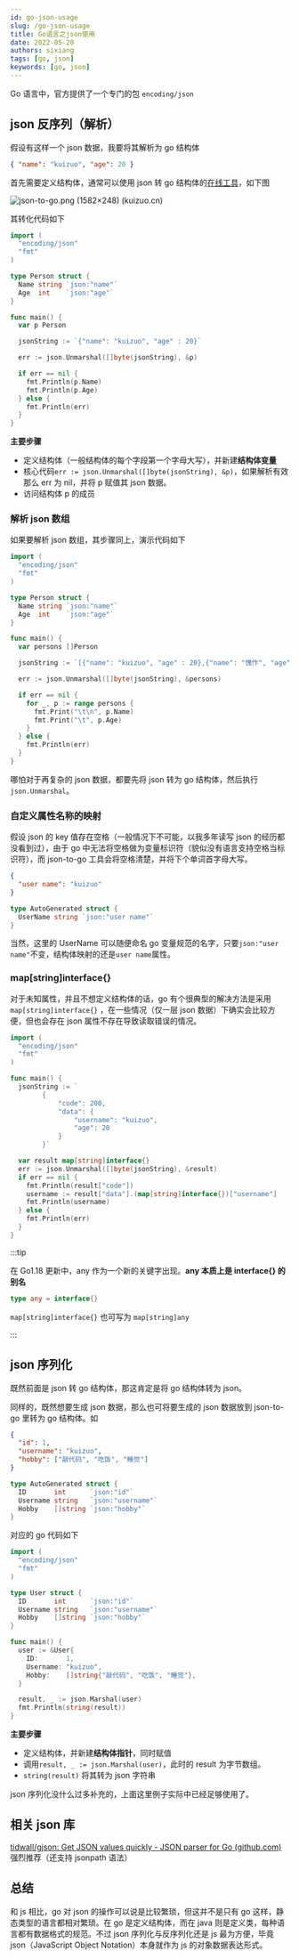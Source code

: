 ```yaml
---
id: go-json-usage
slug: /go-json-usage
title: Go语言之json使用
date: 2022-05-20
authors: sixiang
tags: [go, json]
keywords: [go, json]
---
```


<!-- truncate -->

Go 语言中，官方提供了一个专门的包 `encoding/json`

## json 反序列（解析）

假设有这样一个 json 数据，我要将其解析为 go 结构体

```json
{ "name": "kuizuo", "age": 20 }
```

首先需要定义结构体，通常可以使用 json 转 go 结构体的[在线工具](https://mholt.github.io/json-to-go/)，如下图

![json-to-go.png (1582×248) (kuizuo.cn)](https://img.kuizuo.cn/json-to-go.png)

其转化代码如下

```go
import (
  "encoding/json"
  "fmt"
)

type Person struct {
  Name string `json:"name"`
  Age  int    `json:"age"`
}

func main() {
  var p Person

  jsonString := `{"name": "kuizuo", "age" : 20}`

  err := json.Unmarshal([]byte(jsonString), &p)

  if err == nil {
    fmt.Println(p.Name)
    fmt.Println(p.Age)
  } else {
    fmt.Println(err)
  }
}

```

**主要步骤**

- 定义结构体（一般结构体的每个字段第一个字母大写），并新建**结构体变量**
- 核心代码`err := json.Unmarshal([]byte(jsonString), &p)`，如果解析有效那么 err 为 nil，并将 p 赋值其 json 数据。
- 访问结构体 p 的成员

### 解析 json 数组

如果要解析 json 数组，其步骤同上，演示代码如下

```go
import (
  "encoding/json"
  "fmt"
)

type Person struct {
  Name string `json:"name"`
  Age  int    `json:"age"`
}

func main() {
  var persons []Person

  jsonString := `[{"name": "kuizuo", "age" : 20},{"name": "愧怍", "age" : 22}]`

  err := json.Unmarshal([]byte(jsonString), &persons)

  if err == nil {
    for _, p := range persons {
      fmt.Print("\t\n", p.Name)
      fmt.Print("\t", p.Age)
    }
  } else {
    fmt.Println(err)
  }
}

```

哪怕对于再复杂的 json 数据，都要先将 json 转为 go 结构体，然后执行`json.Unmarshal`。

### 自定义属性名称的映射

假设 json 的 key 值存在空格（一般情况下不可能，以我多年读写 json 的经历都没看到过），由于 go 中无法将空格做为变量标识符（貌似没有语言支持空格当标识符），而 json-to-go 工具会将空格清楚，并将下个单词首字母大写。

```json
{
  "user name": "kuizuo"
}
```

```go
type AutoGenerated struct {
  UserName string `json:"user name"`
}
```

当然，这里的 UserName 可以随便命名 go 变量规范的名字，只要`json:"user name"`不变，结构体映射的还是`user name`属性。

### map[string]interface{}

对于未知属性，并且不想定义结构体的话，go 有个很典型的解决方法是采用 `map[string]interface{}` ，在一些情况（仅一层 json 数据）下确实会比较方便，但也会存在 json 属性不存在导致读取错误的情况。

```go
import (
  "encoding/json"
  "fmt"
)

func main() {
  jsonString := `
        {
            "code": 200,
            "data": {
                "username": "kuizuo",
                "age": 20
            }
        }`

  var result map[string]interface{}
  err := json.Unmarshal([]byte(jsonString), &result)
  if err == nil {
    fmt.Println(result["code"])
    username := result["data"].(map[string]interface{})["username"]
    fmt.Println(username)
  } else {
    fmt.Println(err)
  }
}
```

:::tip

在 Go1.18 更新中，any 作为一个新的关键字出现。**any 本质上是 interface{} 的别名**

```go
type any = interface{}
```

`map[string]interface{}` 也可写为 `map[string]any`

:::

## json 序列化

既然前面是 json 转 go 结构体，那这肯定是将 go 结构体转为 json。

同样的，既然想要生成 json 数据，那么也可将要生成的 json 数据放到 json-to-go 里转为 go 结构体。如

```json
{
  "id": 1,
  "username": "kuizuo",
  "hobby": ["敲代码", "吃饭", "睡觉"]
}
```

```go
type AutoGenerated struct {
  ID       int      `json:"id"`
  Username string   `json:"username"`
  Hobby    []string `json:"hobby"`
}
```

对应的 go 代码如下

```go
import (
  "encoding/json"
  "fmt"
)

type User struct {
  ID       int      `json:"id"`
  Username string   `json:"username"`
  Hobby    []string `json:"hobby"`
}

func main() {
  user := &User{
    ID:       1,
    Username: "kuizuo",
    Hobby:    []string{"敲代码", "吃饭", "睡觉"},
  }

  result, _ := json.Marshal(user)
  fmt.Println(string(result))
}
```

**主要步骤**

- 定义结构体，并新建**结构体指针**，同时赋值
- 调用`result, _ := json.Marshal(user)`，此时的 result 为字节数组。
- `string(result)` 将其转为 json 字符串

json 序列化没什么过多补充的，上面这里例子实际中已经足够使用了。

## 相关 json 库

[tidwall/gjson: Get JSON values quickly - JSON parser for Go (github.com)](https://github.com/tidwall/gjson) 强烈推荐（还支持 jsonpath 语法）

## 总结

和 js 相比，go 对 json 的操作可以说是比较繁琐，但这并不是只有 go 这样，静态类型的语言都相对繁琐。在 go 是定义结构体，而在 java 则是定义类，每种语言都有数据格式的规范。不过 json 序列化与反序列化还是 js 最为方便，毕竟 json（JavaScript Object Notation）本身就作为 js 的对象数据表达形式。
